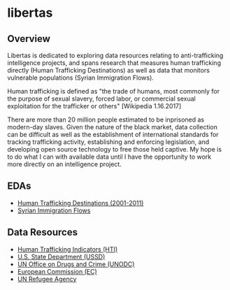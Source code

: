 # libertas

## Overview

Libertas is dedicated to exploring data resources relating to anti-trafficking intelligence projects, and spans research that measures human trafficking directly (Human Trafficking Destinations) as well as data that monitors vulnerable populations (Syrian Immigration Flows). 

Human trafficking is defined as "the trade of humans, most commonly for the purpose of sexual slavery, forced labor, or commercial sexual exploitation for the trafficker or others" [Wikipedia 1.16.2017]

There are more than 20 million people estimated to be inprisoned as modern-day slaves. Given the nature of the black market, data collection can be difficult as well as the establishment of international standards for tracking trafficking activity, establishing and enforcing legislation, and developing open source technology to free those held captive. My hope is to do what I can with available data until I have the opportunity to work more directly on an intelligence project. 

## EDAs

* [Human Trafficking Destinations (2001-2011)](https://siokcronin.github.io/libertas/HumanTraffickingDestinations/index.html)
* [Syrian Immigration Flows](https://www.kaggle.com/siokcronin/syrian-immigration-flows)

## Data Resources

* [Human Trafficking Indicators (HTI)](https://humantraffickingindicators.org/)
* [U.S. State Department (USSD)](https://2001-2009.state.gov/g/tip/rls/fs/07/83371.html)
* [UN Office on Drugs and Crime (UNODC)](http://www.unodc.org/unodc/en/human-trafficking/global-report-on-trafficking-in-persons.html)
* [European Commission (EC)](https://ec.europa.eu/anti-trafficking/eu-policy/eurostat-first-eu-statistical-data-report_en)
* [UN Refugee Agency](http://www.unhcr.org/en-us)



